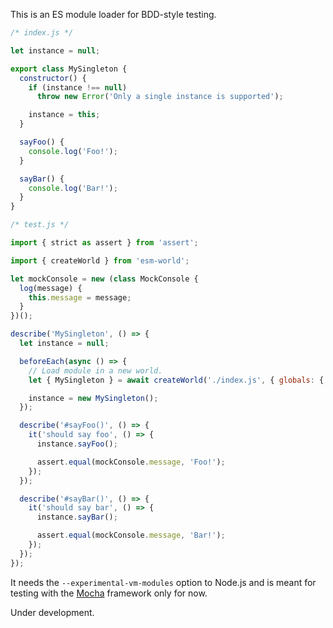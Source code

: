 This is an ES module loader for BDD-style testing.

```js
/* index.js */

let instance = null;

export class MySingleton {
  constructor() {
    if (instance !== null)
      throw new Error('Only a single instance is supported');

    instance = this;
  }

  sayFoo() {
    console.log('Foo!');
  }

  sayBar() {
    console.log('Bar!');
  }
}
```

```js
/* test.js */

import { strict as assert } from 'assert';

import { createWorld } from 'esm-world';

let mockConsole = new (class MockConsole {
  log(message) {
    this.message = message;
  }
})();

describe('MySingleton', () => {
  let instance = null;

  beforeEach(async () => {
    // Load module in a new world.
    let { MySingleton } = await createWorld('./index.js', { globals: { console: mockConsole } });

    instance = new MySingleton();
  });

  describe('#sayFoo()', () => {
    it('should say foo', () => {
      instance.sayFoo();

      assert.equal(mockConsole.message, 'Foo!');
    });
  });

  describe('#sayBar()', () => {
    it('should say bar', () => {
      instance.sayBar();

      assert.equal(mockConsole.message, 'Bar!');
    });
  });
});
```

It needs the `--experimental-vm-modules` option to Node.js and is meant for testing with the [Mocha](https://mochajs.org/) framework only for now.

Under development.
